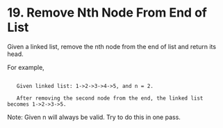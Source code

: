 # 19. Remove Nth Node From End of List
Given a linked list, remove the nth node from the end of list and return its head.

For example,
```

   Given linked list: 1->2->3->4->5, and n = 2.

   After removing the second node from the end, the linked list becomes 1->2->3->5.
```
Note:
Given n will always be valid.
Try to do this in one pass.